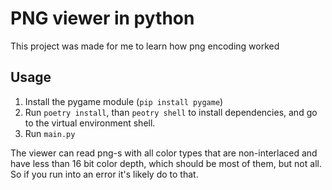 # PNG viewer in python

This project was made for me to learn how png encoding worked

## Usage
1. Install the pygame module (``` pip install pygame ```)
2. Run ``` poetry install ```, than ``` peotry shell ``` to install dependencies, and go to the virtual environment shell.
3. Run ``` main.py ```

The viewer can read png-s with all color types that are non-interlaced and have less than 16 bit color depth, which should be most of them, but not all. So if you run into an error it's likely do to that.
